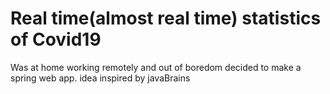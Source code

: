 # Real time(almost real time) statistics of Covid19


Was at home working remotely and out of boredom decided to make a spring web app. idea inspired by javaBrains
 
